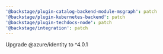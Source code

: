 ```yaml
---
'@backstage/plugin-catalog-backend-module-msgraph': patch
'@backstage/plugin-kubernetes-backend': patch
'@backstage/plugin-techdocs-node': patch
'@backstage/integration': patch
---
```


Upgrade @azure/identity to ^4.0.1
